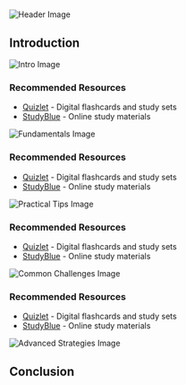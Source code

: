 # 


![Header Image](https://fal.media/files/monkey/K5SjGr6bMR03k9K0w_tK-.png)

## Introduction


![Intro Image](https://fal.media/files/koala/cU9rwGMRgWn-k-dQmSE9p.png)



### Recommended Resources
- [Quizlet](https://quizlet.com/) - Digital flashcards and study sets
- [StudyBlue](https://www.studyblue.com/) - Online study materials


![Fundamentals Image](https://fal.media/files/rabbit/WiWJ8riyzpeSIjmSEzpbm.png)



### Recommended Resources
- [Quizlet](https://quizlet.com/) - Digital flashcards and study sets
- [StudyBlue](https://www.studyblue.com/) - Online study materials


![Practical Tips Image](https://fal.media/files/penguin/RY6p5RwMHV0l9ocFIimY7.png)



### Recommended Resources
- [Quizlet](https://quizlet.com/) - Digital flashcards and study sets
- [StudyBlue](https://www.studyblue.com/) - Online study materials


![Common Challenges Image](https://fal.media/files/lion/JU_RWHfjy2dEMx1Ib7i0O.png)



### Recommended Resources
- [Quizlet](https://quizlet.com/) - Digital flashcards and study sets
- [StudyBlue](https://www.studyblue.com/) - Online study materials


![Advanced Strategies Image](https://fal.media/files/zebra/ksmAT3qH54g6p1S7f2klw.png)

## Conclusion

